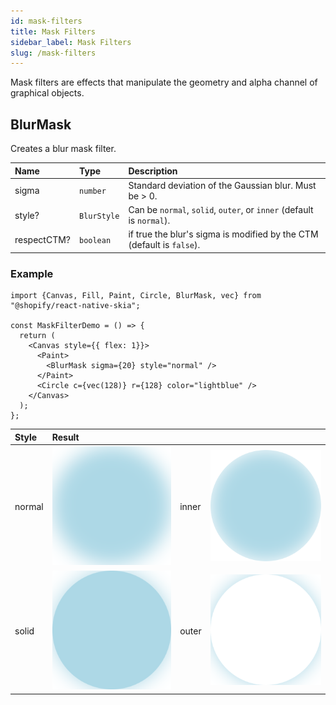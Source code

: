 ```yaml
---
id: mask-filters
title: Mask Filters
sidebar_label: Mask Filters
slug: /mask-filters
---
```


Mask filters are effects that manipulate the geometry and alpha channel of graphical objects. 

## BlurMask

Creates a blur mask filter.

| Name        | Type        |  Description                                          |
|:------------|:------------|:------------------------------------------------------|
| sigma       | `number`    | Standard deviation of the Gaussian blur. Must be > 0. |
| style?      | `BlurStyle` | Can be `normal`, `solid`, `outer`, or `inner` (default is `normal`).        |
| respectCTM? | `boolean`   | if true the blur's sigma is modified by the CTM (default is `false`).      |

### Example

```tsx twoslash
import {Canvas, Fill, Paint, Circle, BlurMask, vec} from "@shopify/react-native-skia";

const MaskFilterDemo = () => {
  return (
    <Canvas style={{ flex: 1}}>
      <Paint>
        <BlurMask sigma={20} style="normal" />
      </Paint>
      <Circle c={vec(128)} r={128} color="lightblue" />
    </Canvas>
  );
};
```

| Style  |  Result                           |       |                                  |
|:-------|:----------------------------------|:----- |:---------------------------------|
| normal | ![Normal](assets/mask-filters/blur-normal.png) | inner | ![Inner](assets/mask-filters/blur-inner.png)  |
| solid  | ![Solid](assets/mask-filters/blur-solid.png)   | outer | ![Outer](assets/mask-filters/blur-outer.png)  |

